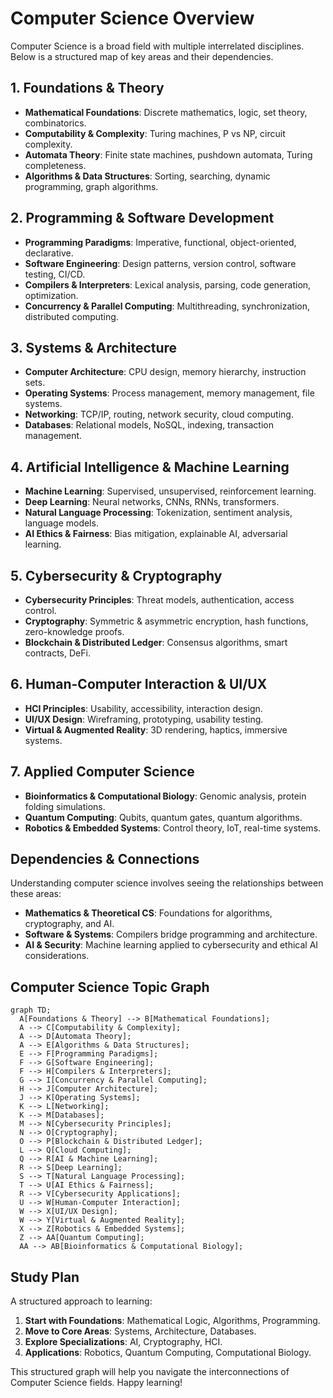 # Computer Science Overview

Computer Science is a broad field with multiple interrelated disciplines. Below is a structured map of key areas and their dependencies.

## 1. Foundations & Theory
- **Mathematical Foundations**: Discrete mathematics, logic, set theory, combinatorics.
- **Computability & Complexity**: Turing machines, P vs NP, circuit complexity.
- **Automata Theory**: Finite state machines, pushdown automata, Turing completeness.
- **Algorithms & Data Structures**: Sorting, searching, dynamic programming, graph algorithms.

## 2. Programming & Software Development
- **Programming Paradigms**: Imperative, functional, object-oriented, declarative.
- **Software Engineering**: Design patterns, version control, software testing, CI/CD.
- **Compilers & Interpreters**: Lexical analysis, parsing, code generation, optimization.
- **Concurrency & Parallel Computing**: Multithreading, synchronization, distributed computing.

## 3. Systems & Architecture
- **Computer Architecture**: CPU design, memory hierarchy, instruction sets.
- **Operating Systems**: Process management, memory management, file systems.
- **Networking**: TCP/IP, routing, network security, cloud computing.
- **Databases**: Relational models, NoSQL, indexing, transaction management.

## 4. Artificial Intelligence & Machine Learning
- **Machine Learning**: Supervised, unsupervised, reinforcement learning.
- **Deep Learning**: Neural networks, CNNs, RNNs, transformers.
- **Natural Language Processing**: Tokenization, sentiment analysis, language models.
- **AI Ethics & Fairness**: Bias mitigation, explainable AI, adversarial learning.

## 5. Cybersecurity & Cryptography
- **Cybersecurity Principles**: Threat models, authentication, access control.
- **Cryptography**: Symmetric & asymmetric encryption, hash functions, zero-knowledge proofs.
- **Blockchain & Distributed Ledger**: Consensus algorithms, smart contracts, DeFi.

## 6. Human-Computer Interaction & UI/UX
- **HCI Principles**: Usability, accessibility, interaction design.
- **UI/UX Design**: Wireframing, prototyping, usability testing.
- **Virtual & Augmented Reality**: 3D rendering, haptics, immersive systems.

## 7. Applied Computer Science
- **Bioinformatics & Computational Biology**: Genomic analysis, protein folding simulations.
- **Quantum Computing**: Qubits, quantum gates, quantum algorithms.
- **Robotics & Embedded Systems**: Control theory, IoT, real-time systems.

## Dependencies & Connections
Understanding computer science involves seeing the relationships between these areas:
- **Mathematics & Theoretical CS**: Foundations for algorithms, cryptography, and AI.
- **Software & Systems**: Compilers bridge programming and architecture.
- **AI & Security**: Machine learning applied to cybersecurity and ethical AI considerations.

## Computer Science Topic Graph
```mermaid
graph TD;
  A[Foundations & Theory] --> B[Mathematical Foundations];
  A --> C[Computability & Complexity];
  A --> D[Automata Theory];
  A --> E[Algorithms & Data Structures];
  E --> F[Programming Paradigms];
  F --> G[Software Engineering];
  F --> H[Compilers & Interpreters];
  G --> I[Concurrency & Parallel Computing];
  H --> J[Computer Architecture];
  J --> K[Operating Systems];
  K --> L[Networking];
  K --> M[Databases];
  M --> N[Cybersecurity Principles];
  N --> O[Cryptography];
  O --> P[Blockchain & Distributed Ledger];
  L --> Q[Cloud Computing];
  Q --> R[AI & Machine Learning];
  R --> S[Deep Learning];
  S --> T[Natural Language Processing];
  T --> U[AI Ethics & Fairness];
  R --> V[Cybersecurity Applications];
  U --> W[Human-Computer Interaction];
  W --> X[UI/UX Design];
  W --> Y[Virtual & Augmented Reality];
  X --> Z[Robotics & Embedded Systems];
  Z --> AA[Quantum Computing];
  AA --> AB[Bioinformatics & Computational Biology];
```

## Study Plan
A structured approach to learning:
1. **Start with Foundations**: Mathematical Logic, Algorithms, Programming.
2. **Move to Core Areas**: Systems, Architecture, Databases.
3. **Explore Specializations**: AI, Cryptography, HCI.
4. **Applications**: Robotics, Quantum Computing, Computational Biology.

This structured graph will help you navigate the interconnections of Computer Science fields. Happy learning!
